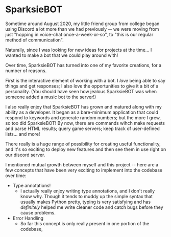 # SparksieBOT
Sometime around August 2020, my little friend group from college began using Discord a lot more than we had previously -- we were moving from just "hopping in voice-chat once-a-week-or-so", to "this is our regular method of communication".

Naturally, since I was looking for new ideas for projects at the time... I wanted to make a bot that we could play around with!

Over time, SparksieBOT has turned into one of my favorite creations, for a number of reasons.

First is the interactive element of working with a bot. I *love* being able to say things and get responses; I also love the opportunities to give it a bit of a personality. (You should have seen how jealous SparksieBOT was when someone added a music bot to the server!)

I also really enjoy that SparksieBOT has grown and matured along with my ability as a developer. It began as a bare-minimum application that could respond to keywords and generate random numbers; but the more I grew, so too did SparksieBOT! By now, there are commands wihch make requests and parse HTML results; query game servers; keep track of user-defined lists... and more!

There really is a huge range of possibility for creating useful functionality, and it's so exciting to deploy new features and then see them in use right on our discord server.

I mentioned mutual growth between myself and this project -- here are a few concepts that have been very exciting to implement into the codebase over time:
- Type annotations!
	- I actually really enjoy writing type annotations, and I don't really know why. Though it tends to muddy up the simple syntax that usually makes Python pretty, typing is very satisfying and has *definitely* helped me write cleaner code and catch bugs before they cause problems.
- Error Handling
	- So far this concept is only really present in one portion of the codebase, 